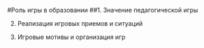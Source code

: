 #Роль игры в образовании
##1. Значение педагогической игры

2. Реализация игровых приемов и ситуаций

3. Игровые мотивы и организация игр


